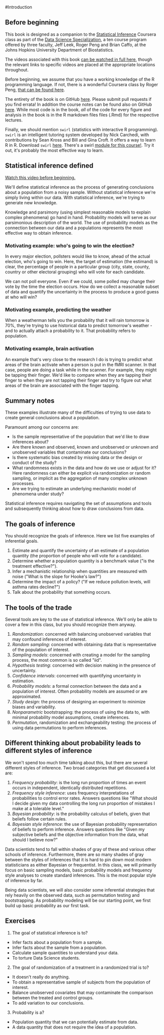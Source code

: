 #Introduction

## Before beginning
This book is designed as a companion to the [Statistical Inference](https://www.coursera.org/course/statinference)
Coursera class as part of the [Data Science Specialization](https://www.coursera.org/specialization/jhudatascience/1?utm_medium=courseDescripTop), a
ten course program offered by three faculty, Jeff Leek, Roger Peng and Brian Caffo,
at the Johns Hopkins University Department of Biostatistics.

The videos associated with this book
[can be watched in full here](https://www.youtube.com/watch?v=WkOinijQmPU&list=PLpl-gQkQivXiBmGyzLrUjzsblmQsLtkzJ),
though the relevant links to specific videos are placed at the appropriate
locations throughout.


Before beginning, we assume that you have a working knowledge
of the R programming language. If not, there is a wonderful Coursera class
by Roger Peng, [that can be found here](https://www.coursera.org/course/rprog).

The entirety of the book is on GitHub [here](https://github.com/bcaffo/LittleInferenceBook).
Please submit pull requests if you find errata! In addition the course notes can be found
also on GitHub [here](https://github.com/bcaffo/courses/tree/master/06_StatisticalInference).
While most code is in the book, *all* of the code for every figure and analysis in the
book is in the R markdown files files (.Rmd) for the respective lectures.

Finally, we should mention `swirl` (statistics with interactive R programming).
`swirl` is an intelligent tutoring system developed by Nick Carchedi, with contributions
by Sean Kross and Bill and Gina Croft. It offers a way to learn R in R.
Download `swirl` [here](http://swirlstats.com). There's a swirl
[module for this course!](https://github.com/swirldev/swirl_courses#swirl-courses).
Try it out, it's probably the most effective way to learn.

## Statistical inference defined

[Watch this video before beginning.](http://youtu.be/WkOinijQmPU?list=PLpl-gQkQivXiBmGyzLrUjzsblmQsLtkzJ)

We'll define statistical inference as the process of generating conclusions about
a population from a noisy sample. Without statistical inference we're simply
living within our data. With statistical inference, we're trying to generate
new knowledge.

Knowledge and parsimony (using simplest reasonable models to explain complex phenomena) go hand in hand.
Probability models will serve as our parsimonious description of the world.
The use of probability models as the connection between our data and a
populations represents the most effective way to obtain inference.

### Motivating example: who's going to win the election?

In every major election, pollsters would like to know, ahead of the
actual election, who's going to win. Here, the target of
estimation (the estimand) is clear, the percentage of people in
a particular group (city, state, county, country or other electoral
grouping) who will vote for each candidate.

We can not poll everyone. Even if we could, some polled
may change their vote by the time the election occurs.
How do we collect a reasonable subset of data and quantify the
uncertainty in the process to produce a good guess at who will win?


### Motivating example, predicting the weather

When a weatherman tells you the probability that it will rain tomorrow is
70%, they're trying to use historical data
to predict tomorrow's weather - and to actually attach a probability to it.
That probability refers to population.

### Motivating example, brain activation

An example that's very close to the research I do is trying to predict what
areas of the brain activate when a person is put in the fMRI scanner. In
that case, people are doing a task while in the scanner. For example, they
might be tapping their finger. We'd like to compare when they are
tapping their finger to when they are not tapping their finger and try to
figure out what areas of the brain are associated with the finger tapping.


## Summary notes

These examples illustrate many of the difficulties of trying
to use data to create general conclusions about a population.

Paramount among our concerns are:

* Is the sample representative of the population that we'd like to draw inferences about?
* Are there known and observed, known and unobserved or unknown and unobserved variables that contaminate our conclusions?
* Is there systematic bias created by missing data or the design or conduct of the study?
* What randomness exists in the data and how do we use or adjust for it? Here randomness can either be explicit via randomization
or random sampling, or implicit as the aggregation of many complex unknown processes.
* Are we trying to estimate an underlying mechanistic model of phenomena under study?

Statistical inference requires navigating the set of assumptions and
tools and subsequently thinking about how to draw conclusions from data.

## The goals of inference

You should recognize the goals of inference. Here we list five
examples of inferential goals.

1. Estimate and quantify the uncertainty of an estimate of
a population quantity (the proportion of people who will
  vote for a candidate).
2. Determine whether a population quantity
  is a benchmark value ("is the treatment effective?").
3. Infer a mechanistic relationship when quantities are measured with
  noise ("What is the slope for Hooke's law?")
4. Determine the impact of a policy? ("If we reduce pollution levels,
  will asthma rates decline?")
5. Talk about the probability that something occurs.


## The tools of the trade

Several tools are key to the use of statistical inference. We'll only
be able to cover a few in this class, but you should recognize them anyway.

1. *Randomization*: concerned with balancing unobserved variables that may confound inferences of interest.
2. *Random sampling*: concerned with obtaining data that is representative
of the population of interest.
3. *Sampling models*: concerned with creating a model for the sampling
process, the most common is so called "iid".
4. *Hypothesis testing*: concerned with decision making in the presence of uncertainty.
5. *Confidence intervals*: concerned with quantifying uncertainty in
estimation.
6. *Probability models*: a formal connection between the data and a population of interest. Often probability models are assumed or are
approximated.
7. *Study design*: the process of designing an experiment to minimize biases and variability.
8. *Nonparametric* bootstrapping: the process of using the data to,
  with minimal probability model assumptions, create inferences.
9. *Permutation*, randomization and exchangeability testing: the process
of using data permutations to perform inferences.

## Different thinking about probability leads to different styles of inference

We won't spend too much time talking about this, but there are several different
styles of inference. Two broad categories that get discussed a lot are:

1. *Frequency probability*: is the long run proportion of
 times an event occurs in independent, identically distributed
 repetitions.
2. *Frequency style inference*: uses frequency interpretations of probabilities
to control error rates. Answers questions like "What should I decide
given my data controlling the long run proportion of mistakes I make at
a tolerable level."
3. *Bayesian probability*: is the probability calculus of beliefs, given that beliefs follow certain rules.
4. *Bayesian style inference*: the use of Bayesian probability representation
of beliefs to perform inference. Answers questions like "Given my subjective beliefs and the objective information from the data, what
should I believe now?"

Data scientists tend to fall within shades of gray of these and various other schools of inference.
Furthermore, there are so many shades of gray between the styles of inferences
that it is hard to pin down most modern statisticians as either Bayesian or
frequentist. In this class, we will primarily focus on basic sampling models,
basic probability models and frequency style analyses
to create standard inferences. This is the most popular style of inference by far.

Being data scientists,  we will also consider some inferential strategies that  
rely heavily on the observed data, such as permutation testing
and bootstrapping. As probability modeling will be our starting point, we first build
up basic probability as our first task.

## Exercises

1. The goal of statistical inference is to?
  - Infer facts about a population from a sample.
  - Infer facts about the sample from a population.
  - Calculate sample quantities to understand your data.
  - To torture Data Science students.
2. The goal of randomization of a treatment in a randomized trial is to?
  - It doesn't really do anything.
  - To obtain a representative sample of subjects from the population of interest.
  - Balance unobserved covariates that may contaminate the comparison between the treated and control groups.
  - To add variation to our conclusions.
3. Probability is a?
  - Population quantity that we can potentially estimate from data.
  - A data quantity that does not require the idea of a population.

